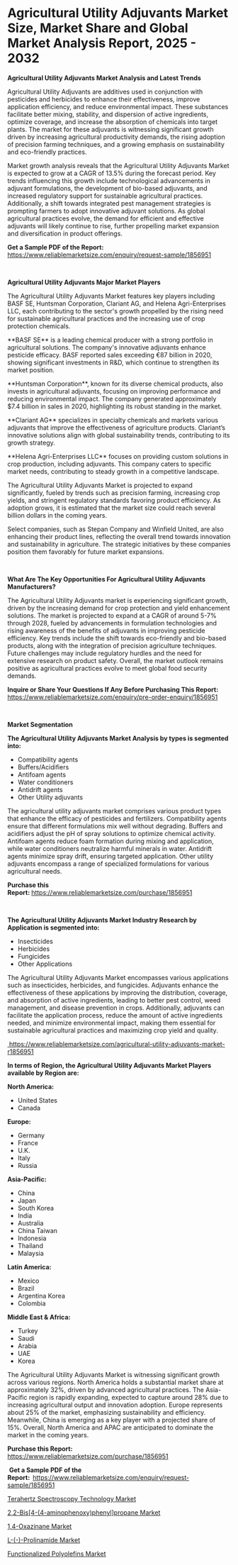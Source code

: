 <p><h1>Agricultural Utility Adjuvants Market Size, Market Share and Global Market Analysis Report, 2025 - 2032</h1></p><p><strong>Agricultural Utility Adjuvants Market Analysis and Latest Trends</strong></p>
<p><p>Agricultural Utility Adjuvants are additives used in conjunction with pesticides and herbicides to enhance their effectiveness, improve application efficiency, and reduce environmental impact. These substances facilitate better mixing, stability, and dispersion of active ingredients, optimize coverage, and increase the absorption of chemicals into target plants. The market for these adjuvants is witnessing significant growth driven by increasing agricultural productivity demands, the rising adoption of precision farming techniques, and a growing emphasis on sustainability and eco-friendly practices.</p><p>Market growth analysis reveals that the Agricultural Utility Adjuvants Market is expected to grow at a CAGR of 13.5% during the forecast period. Key trends influencing this growth include technological advancements in adjuvant formulations, the development of bio-based adjuvants, and increased regulatory support for sustainable agricultural practices. Additionally, a shift towards integrated pest management strategies is prompting farmers to adopt innovative adjuvant solutions. As global agricultural practices evolve, the demand for efficient and effective adjuvants will likely continue to rise, further propelling market expansion and diversification in product offerings.</p></p>
<p><strong>Get a Sample PDF of the Report:&nbsp;</strong> <a href="https://www.reliablemarketsize.com/enquiry/request-sample/1856951?utm_campaign=973&utm_medium=2&utm_source=Github&utm_content=ia&utm_term=08012025&utm_id=agricultural-utility-adjuvants">https://www.reliablemarketsize.com/enquiry/request-sample/1856951</a></p>
<p>&nbsp;</p>
<p><strong>Agricultural Utility Adjuvants Major Market Players</strong></p>
<p><p>The Agricultural Utility Adjuvants Market features key players including BASF SE, Huntsman Corporation, Clariant AG, and Helena Agri-Enterprises LLC, each contributing to the sector's growth propelled by the rising need for sustainable agricultural practices and the increasing use of crop protection chemicals.</p><p>**BASF SE** is a leading chemical producer with a strong portfolio in agricultural solutions. The company's innovative adjuvants enhance pesticide efficacy. BASF reported sales exceeding €87 billion in 2020, showing significant investments in R&D, which continue to strengthen its market position.</p><p>**Huntsman Corporation**, known for its diverse chemical products, also invests in agricultural adjuvants, focusing on improving performance and reducing environmental impact. The company generated approximately $7.4 billion in sales in 2020, highlighting its robust standing in the market.</p><p>**Clariant AG** specializes in specialty chemicals and markets various adjuvants that improve the effectiveness of agriculture products. Clariant’s innovative solutions align with global sustainability trends, contributing to its growth strategy.</p><p>**Helena Agri-Enterprises LLC** focuses on providing custom solutions in crop production, including adjuvants. This company caters to specific market needs, contributing to steady growth in a competitive landscape.</p><p>The Agricultural Utility Adjuvants Market is projected to expand significantly, fueled by trends such as precision farming, increasing crop yields, and stringent regulatory standards favoring product efficiency. As adoption grows, it is estimated that the market size could reach several billion dollars in the coming years.</p><p>Select companies, such as Stepan Company and Winfield United, are also enhancing their product lines, reflecting the overall trend towards innovation and sustainability in agriculture. The strategic initiatives by these companies position them favorably for future market expansions.</p></p>
<p>&nbsp;</p>
<p><strong>What Are The Key Opportunities For Agricultural Utility Adjuvants Manufacturers?</strong></p>
<p><p>The Agricultural Utility Adjuvants market is experiencing significant growth, driven by the increasing demand for crop protection and yield enhancement solutions. The market is projected to expand at a CAGR of around 5-7% through 2028, fueled by advancements in formulation technologies and rising awareness of the benefits of adjuvants in improving pesticide efficiency. Key trends include the shift towards eco-friendly and bio-based products, along with the integration of precision agriculture techniques. Future challenges may include regulatory hurdles and the need for extensive research on product safety. Overall, the market outlook remains positive as agricultural practices evolve to meet global food security demands.</p></p>
<p><strong>Inquire or Share Your Questions If Any Before Purchasing This Report:</strong> <a href="https://www.reliablemarketsize.com/enquiry/pre-order-enquiry/1856951?utm_campaign=973&utm_medium=2&utm_source=Github&utm_content=ia&utm_term=08012025&utm_id=agricultural-utility-adjuvants">https://www.reliablemarketsize.com/enquiry/pre-order-enquiry/1856951</a></p>
<p>&nbsp;</p>
<p><strong>Market Segmentation</strong></p>
<p><strong>The Agricultural Utility Adjuvants Market Analysis by types is segmented into:</strong></p>
<p><ul><li>Compatibility agents</li><li>Buffers/Acidifiers</li><li>Antifoam agents</li><li>Water conditioners</li><li>Antidrift agents</li><li>Other Utility adjuvants</li></ul></p>
<p><p>The agricultural utility adjuvants market comprises various product types that enhance the efficacy of pesticides and fertilizers. Compatibility agents ensure that different formulations mix well without degrading. Buffers and acidifiers adjust the pH of spray solutions to optimize chemical activity. Antifoam agents reduce foam formation during mixing and application, while water conditioners neutralize harmful minerals in water. Antidrift agents minimize spray drift, ensuring targeted application. Other utility adjuvants encompass a range of specialized formulations for various agricultural needs.</p></p>
<p><strong>Purchase this Report:&nbsp;</strong><a href="https://www.reliablemarketsize.com/purchase/1856951?utm_campaign=973&utm_medium=2&utm_source=Github&utm_content=ia&utm_term=08012025&utm_id=agricultural-utility-adjuvants">https://www.reliablemarketsize.com/purchase/1856951</a></p>
<p>&nbsp;</p>
<p><strong>The Agricultural Utility Adjuvants Market Industry Research by Application is segmented into:</strong></p>
<p><ul><li>Insecticides</li><li>Herbicides</li><li>Fungicides</li><li>Other Applications</li></ul></p>
<p><p>The Agricultural Utility Adjuvants Market encompasses various applications such as insecticides, herbicides, and fungicides. Adjuvants enhance the effectiveness of these applications by improving the distribution, coverage, and absorption of active ingredients, leading to better pest control, weed management, and disease prevention in crops. Additionally, adjuvants can facilitate the application process, reduce the amount of active ingredients needed, and minimize environmental impact, making them essential for sustainable agricultural practices and maximizing crop yield and quality.</p></p>
<p><a href="https://www.reliablemarketsize.com/agricultural-utility-adjuvants-market-r1856951?utm_campaign=973&utm_medium=2&utm_source=Github&utm_content=ia&utm_term=08012025&utm_id=agricultural-utility-adjuvants">&nbsp;https://www.reliablemarketsize.com/agricultural-utility-adjuvants-market-r1856951</a></p>
<p><strong>In terms of Region, the Agricultural Utility Adjuvants Market Players available by Region are:</strong></p>
<p>
    <p> <strong> North America: </strong>
        <ul>
            <li>United States</li>
            <li>Canada</li>
        </ul>
        </p> 
    <p> <strong> Europe: </strong>
        <ul>
            <li>Germany</li>
            <li>France</li>
            <li>U.K.</li>
            <li>Italy</li>
            <li>Russia</li>
        </ul>
        </p> 
    <p> <strong> Asia-Pacific: </strong>
        <ul>
            <li>China</li>
            <li>Japan</li>
            <li>South Korea</li>
            <li>India</li>
            <li>Australia</li>
            <li>China Taiwan</li>
            <li>Indonesia</li>
            <li>Thailand</li>
            <li>Malaysia</li>
        </ul>
        </p> 
    <p> <strong> Latin America: </strong>
        <ul>
            <li>Mexico</li>
            <li>Brazil</li>
            <li>Argentina Korea</li>
            <li>Colombia</li>
        </ul>
        </p> 
    <p> <strong> Middle East & Africa: </strong>
        <ul>
            <li>Turkey</li>
            <li>Saudi</li>
            <li>Arabia</li>
            <li>UAE</li>
            <li>Korea</li>
        </ul>
    </p>
    </p>
<p><p>The Agricultural Utility Adjuvants Market is witnessing significant growth across various regions. North America holds a substantial market share at approximately 32%, driven by advanced agricultural practices. The Asia-Pacific region is rapidly expanding, expected to capture around 28% due to increasing agricultural output and innovation adoption. Europe represents about 25% of the market, emphasizing sustainability and efficiency. Meanwhile, China is emerging as a key player with a projected share of 15%. Overall, North America and APAC are anticipated to dominate the market in the coming years.</p></p>
<p><strong>Purchase this Report: </strong><a href="https://www.reliablemarketsize.com/purchase/1856951?utm_campaign=973&utm_medium=2&utm_source=Github&utm_content=ia&utm_term=08012025&utm_id=agricultural-utility-adjuvants">https://www.reliablemarketsize.com/purchase/1856951</a></p>
<p>&nbsp;<strong>Get a Sample PDF of the Report:&nbsp;&nbsp;</strong><a href="https://www.reliablemarketsize.com/enquiry/request-sample/1856951?utm_campaign=973&utm_medium=2&utm_source=Github&utm_content=ia&utm_term=08012025&utm_id=agricultural-utility-adjuvants">https://www.reliablemarketsize.com/enquiry/request-sample/1856951</a></p>
<p><strong></strong></p>
<p><p><a href="https://github.com/castoriffic/Market-Research-Report-List-5/blob/main/terahertz-spectroscopy-technology-market.md?utm_campaign=973&utm_medium=2&utm_source=Github&utm_content=ia&utm_term=08012025&utm_id=agricultural-utility-adjuvants">Terahertz Spectroscopy Technology Market</a></p><p><a href="https://www.linkedin.com/pulse/anticipated-cagr-64-22-bis4-4-aminophenoxyphenylpropane-market-v6tjf?utm_campaign=973&utm_medium=2&utm_source=Github&utm_content=ia&utm_term=08012025&utm_id=agricultural-utility-adjuvants">2,2-Bis[4-(4-aminophenoxy)phenyl]propane Market</a></p><p><a href="https://www.linkedin.com/pulse/14-oxazinane-market-size-forecast-2025-2032-cagr-122-development-lqilc?utm_campaign=973&utm_medium=2&utm_source=Github&utm_content=ia&utm_term=08012025&utm_id=agricultural-utility-adjuvants">1,4-Oxazinane Market</a></p><p><a href="https://www.linkedin.com/pulse/l-prolinamide-market-analysis-report-global-insights-region-vnsuc?utm_campaign=973&utm_medium=2&utm_source=Github&utm_content=ia&utm_term=08012025&utm_id=agricultural-utility-adjuvants">L-(-)-Prolinamide Market</a></p><p><a href="https://www.linkedin.com/pulse/exploring-functionalized-polyolefins-market-size-share-revenue-zpuqc?utm_campaign=973&utm_medium=2&utm_source=Github&utm_content=ia&utm_term=08012025&utm_id=agricultural-utility-adjuvants">Functionalized Polyolefins Market</a></p></p>